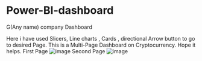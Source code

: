 # Power-BI-dashboard
G(Any name)  company Dashboard

Here i have used Slicers, Line charts , Cards , directional Arrow button to go to desired Page.
This is a Multi-Page Dashboard on Cryptocurrency.
Hope it helps.
First Page
![image](https://user-images.githubusercontent.com/72027748/212040535-a1014622-0cb5-4dc4-b52c-1f80ac4d7939.png)
Second Page
![image](https://user-images.githubusercontent.com/72027748/212041217-55b28573-f2e1-4c57-adf2-5b6644fdda43.png)

